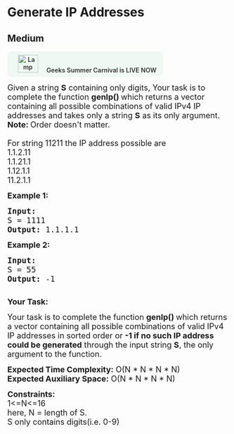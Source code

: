 # Generate IP Addresses
## Medium 
<div class="problem-statement">
                <p><a onclick="gtagHelperFunction('clickopen','salesevent_gsc_problemspage_promobanner')" href="https://practice.geeksforgeeks.org/summer-carnival-2022?utm_source=practiceproblems&amp;utm_medium=problemspromobanner&amp;utm_campaign=gsc22" target="_blank"></a></p><div style="margin: 14px 0px !important;" class="row"><a onclick="gtagHelperFunction('clickopen','salesevent_gsc_problemspage_promobanner')" href="https://practice.geeksforgeeks.org/summer-carnival-2022?utm_source=practiceproblems&amp;utm_medium=problemspromobanner&amp;utm_campaign=gsc22" target="_blank">             <div class="col-md-12" style="cursor:pointer;background: #EFF8F3 0% 0% no-repeat padding-box; display: flex; align-items: center; position:                 relative; padding: 1.5%; border-radius: 10px; display: inline-block; text-align: center; font-weight: 600; color: #333"> <img src="https://media.geeksforgeeks.org/img-practice/gcs2022thumbnail-1649059370.png" alt="Lamp" width="46" height="40" style="background: transparent 0% 0% no-repeat padding-box;opacity: 1; margin: 0 16px;" class="img-responsive"> Geeks Summer Carnival is LIVE NOW &nbsp; <i class="fa fa-external-link" aria-hidden="true"></i> </div></a></div><p><span style="font-size:18px">Given a string <strong>S</strong>&nbsp;containing only digits, Your task is to complete the function <strong>genIp()&nbsp;</strong>which returns a vector containing all possible combinations&nbsp;of valid IPv4 IP addresses and takes only a string <strong>S</strong>&nbsp;as its only argument.<br>
<strong>Note: </strong>Order doesn't matter.<br>
<br>
For string 11211 the IP address possible are&nbsp;<br>
1.1.2.11<br>
1.1.21.1<br>
1.12.1.1<br>
11.2.1.1</span></p>

<p><span style="font-size:18px"><strong>Example 1:</strong></span></p>

<pre><span style="font-size:18px"><strong>Input:
</strong>S = 1111
<strong>Output: </strong>1.1.1.1
</span></pre>

<p><span style="font-size:18px"><strong>Example 2:</strong></span></p>

<pre><span style="font-size:18px"><strong>Input:</strong>
S = 55
<strong>Output:</strong> -1</span></pre>

<p><br>
<span style="font-size:18px"><strong>Your Task:</strong></span></p>

<p><span style="font-size:18px">Your task is to complete the function <strong>genIp()&nbsp;</strong>which returns a vector containing all possible combinations&nbsp;of valid IPv4 IP addresses in sorted order or <strong>-1 if no such IP address could be generated</strong> through the input string <strong>S</strong>,&nbsp;the only argument to the function.</span></p>

<p><span style="font-size:18px"><strong>Expected Time Complexity:</strong>&nbsp;O(N * N * N * N)<br>
<strong>Expected Auxiliary Space:</strong>&nbsp;O(N * N * N * N)</span></p>

<p><span style="font-size:18px"><strong>Constraints:</strong><br>
1&lt;=N&lt;=16<br>
here, N = length of S.<br>
S only contains digits(i.e. 0-9)</span></p>
 <p></p>
            </div>